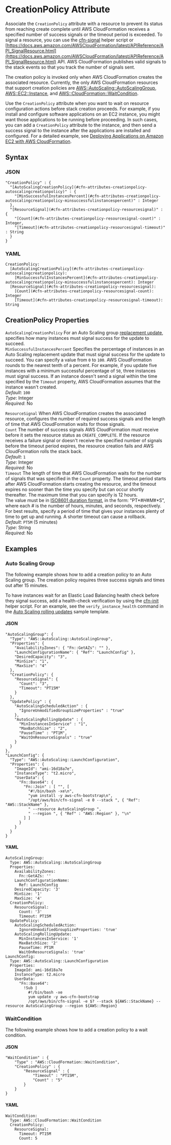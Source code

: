 # CreationPolicy Attribute<a name="aws-attribute-creationpolicy"></a>

Associate the `CreationPolicy` attribute with a resource to prevent its status from reaching create complete until AWS CloudFormation receives a specified number of success signals or the timeout period is exceeded\. To signal a resource, you can use the [cfn\-signal](cfn-signal.md) helper script or [https://docs.aws.amazon.com/AWSCloudFormation/latest/APIReference/API_SignalResource.html](https://docs.aws.amazon.com/AWSCloudFormation/latest/APIReference/API_SignalResource.html) API\. AWS CloudFormation publishes valid signals to the stack events so that you track the number of signals sent\.

The creation policy is invoked only when AWS CloudFormation creates the associated resource\. Currently, the only AWS CloudFormation resources that support creation policies are [AWS::AutoScaling::AutoScalingGroup](https://docs.aws.amazon.com/AWSCloudFormation/latest/UserGuide/aws-properties-as-group.html), [AWS::EC2::Instance](https://docs.aws.amazon.com/AWSCloudFormation/latest/UserGuide/aws-properties-ec2-instance.html), and [AWS::CloudFormation::WaitCondition](https://docs.aws.amazon.com/AWSCloudFormation/latest/UserGuide/aws-properties-waitcondition.html)\.

Use the `CreationPolicy` attribute when you want to wait on resource configuration actions before stack creation proceeds\. For example, if you install and configure software applications on an EC2 instance, you might want those applications to be running before proceeding\. In such cases, you can add a `CreationPolicy` attribute to the instance, and then send a success signal to the instance after the applications are installed and configured\. For a detailed example, see [Deploying Applications on Amazon EC2 with AWS CloudFormation](deploying.applications.md)\.

## Syntax<a name="w5508ab1c26c19b7b9"></a>

### JSON<a name="aws-attribute-creationpolicy-syntax.json"></a>

```
"CreationPolicy" : {
  "[AutoScalingCreationPolicy](#cfn-attributes-creationpolicy-autoscalingcreationpolicy)" : {
    "[MinSuccessfulInstancesPercent](#cfn-attributes-creationpolicy-autoscalingcreationpolicy-minsuccessfulinstancespercent)" : Integer
  },
  "[ResourceSignal](#cfn-attributes-creationpolicy-resourcesignal)" : {    
    "[Count](#cfn-attributes-creationpolicy-resourcesignal-count)" : Integer,
    "[Timeout](#cfn-attributes-creationpolicy-resourcesignal-timeout)" : String
  }
}
```

### YAML<a name="aws-attribute-creationpolicy-syntax.yaml"></a>

```
CreationPolicy:
  [AutoScalingCreationPolicy](#cfn-attributes-creationpolicy-autoscalingcreationpolicy):
    [MinSuccessfulInstancesPercent](#cfn-attributes-creationpolicy-autoscalingcreationpolicy-minsuccessfulinstancespercent): Integer
  [ResourceSignal](#cfn-attributes-creationpolicy-resourcesignal):    
    [Count](#cfn-attributes-creationpolicy-resourcesignal-count): Integer
    [Timeout](#cfn-attributes-creationpolicy-resourcesignal-timeout): String
```

## CreationPolicy Properties<a name="cfn-attributes-creationpolicy-properties"></a>

`AutoScalingCreationPolicy`  <a name="cfn-attributes-creationpolicy-autoscalingcreationpolicy"></a>
For an Auto Scaling group [replacement update](aws-attribute-updatepolicy.md#cfn-attributes-updatepolicy-replacingupdate), specifies how many instances must signal success for the update to succeed\.    
`MinSuccessfulInstancesPercent`  <a name="cfn-attributes-creationpolicy-autoscalingcreationpolicy-minsuccessfulinstancespercent"></a>
Specifies the percentage of instances in an Auto Scaling replacement update that must signal success for the update to succeed\. You can specify a value from `0` to `100`\. AWS CloudFormation rounds to the nearest tenth of a percent\. For example, if you update five instances with a minimum successful percentage of `50`, three instances must signal success\. If an instance doesn't send a signal within the time specified by the `Timeout` property, AWS CloudFormation assumes that the instance wasn't created\.  
*Default*: `100`  
*Type*: Integer  
*Required*: No

`ResourceSignal`  <a name="cfn-attributes-creationpolicy-resourcesignal"></a>
When AWS CloudFormation creates the associated resource, configures the number of required success signals and the length of time that AWS CloudFormation waits for those signals\.    
`Count`  <a name="cfn-attributes-creationpolicy-resourcesignal-count"></a>
The number of success signals AWS CloudFormation must receive before it sets the resource status as `CREATE_COMPLETE`\. If the resource receives a failure signal or doesn't receive the specified number of signals before the timeout period expires, the resource creation fails and AWS CloudFormation rolls the stack back\.  
*Default*: `1`  
*Type*: Integer  
*Required*: No  
`Timeout`  <a name="cfn-attributes-creationpolicy-resourcesignal-timeout"></a>
The length of time that AWS CloudFormation waits for the number of signals that was specified in the `Count` property\. The timeout period starts after AWS CloudFormation starts creating the resource, and the timeout expires no sooner than the time you specify but can occur shortly thereafter\. The maximum time that you can specify is 12 hours\.  
The value must be in [ISO8601 duration format](http://en.wikipedia.org/wiki/ISO_8601#Durations), in the form: "PT*\#*H*\#*M*\#*S", where each *\#* is the number of hours, minutes, and seconds, respectively\. For best results, specify a period of time that gives your instances plenty of time to get up and running\. A shorter timeout can cause a rollback\.  
*Default*: `PT5M` \(5 minutes\)  
*Type*: String  
*Required*: No

## Examples<a name="w5508ab1c26c19b7c13"></a>

### Auto Scaling Group<a name="w5508ab1c26c19b7c13b2"></a>

The following example shows how to add a creation policy to an Auto Scaling group\. The creation policy requires three success signals and times out after 15 minutes\.

To have instances wait for an Elastic Load Balancing health check before they signal success, add a health\-check verification by using the [cfn\-init](https://docs.aws.amazon.com/AWSCloudFormation/latest/UserGuide/cfn-init.html) helper script\. For an example, see the `verify_instance_health` command in the [Auto Scaling rolling updates](https://github.com/awslabs/aws-cloudformation-templates/blob/master/aws/services/AutoScaling/AutoScalingRollingUpdates.yaml) sample template\.

#### JSON<a name="aws-attribute-creationpolicy-example-1.json"></a>

```
"AutoScalingGroup": {
  "Type": "AWS::AutoScaling::AutoScalingGroup",
  "Properties": {
    "AvailabilityZones": { "Fn::GetAZs": "" },
    "LaunchConfigurationName": { "Ref": "LaunchConfig" },
    "DesiredCapacity": "3",
    "MinSize": "1",
    "MaxSize": "4"
  },
  "CreationPolicy": {
    "ResourceSignal": {
      "Count": "3",
      "Timeout": "PT15M"
    }
  },
  "UpdatePolicy" : {
    "AutoScalingScheduledAction" : {
      "IgnoreUnmodifiedGroupSizeProperties" : "true"
    },
    "AutoScalingRollingUpdate" : {
      "MinInstancesInService" : "1",
      "MaxBatchSize" : "2",
      "PauseTime" : "PT1M",
      "WaitOnResourceSignals" : "true"
    }
  }
},
"LaunchConfig": {
  "Type": "AWS::AutoScaling::LaunchConfiguration",
  "Properties": {
    "ImageId": "ami-16d18a7e",
    "InstanceType": "t2.micro",
    "UserData": {
      "Fn::Base64": {
        "Fn::Join" : [ "", [
          "#!/bin/bash -xe\n",
          "yum install -y aws-cfn-bootstrap\n",
          "/opt/aws/bin/cfn-signal -e 0 --stack ", { "Ref": "AWS::StackName" },
          " --resource AutoScalingGroup ",
          " --region ", { "Ref" : "AWS::Region" }, "\n"
        ] ]
      }
    }
  }
}
```

#### YAML<a name="aws-attribute-creationpolicy-example-1.yaml"></a>

```
AutoScalingGroup:
  Type: AWS::AutoScaling::AutoScalingGroup
  Properties:
    AvailabilityZones:
      Fn::GetAZs: ''
    LaunchConfigurationName:
      Ref: LaunchConfig
    DesiredCapacity: '3'
    MinSize: '1'
    MaxSize: '4'
  CreationPolicy:
    ResourceSignal:
      Count: '3'
      Timeout: PT15M
  UpdatePolicy:
    AutoScalingScheduledAction:
      IgnoreUnmodifiedGroupSizeProperties: 'true'
    AutoScalingRollingUpdate:
      MinInstancesInService: '1'
      MaxBatchSize: '2'
      PauseTime: PT1M
      WaitOnResourceSignals: 'true'
LaunchConfig:
  Type: AWS::AutoScaling::LaunchConfiguration
  Properties:
    ImageId: ami-16d18a7e
    InstanceType: t2.micro
    UserData:
      "Fn::Base64":
        !Sub |
          #!/bin/bash -xe
          yum update -y aws-cfn-bootstrap
          /opt/aws/bin/cfn-signal -e $? --stack ${AWS::StackName} --resource AutoScalingGroup --region ${AWS::Region}
```

### WaitCondition<a name="w5508ab1c26c19b7c13b4"></a>

The following example shows how to add a creation policy to a wait condition\.

#### JSON<a name="aws-attribute-creationpolicy-example-2.json"></a>

```
"WaitCondition" : {
    "Type" : "AWS::CloudFormation::WaitCondition",
    "CreationPolicy" : {
        "ResourceSignal" : {
            "Timeout" : "PT15M",
            "Count" : "5"
        }
    }
}
```

#### YAML<a name="aws-attribute-creationpolicy-example-2.yaml"></a>

```
WaitCondition:
  Type: AWS::CloudFormation::WaitCondition
  CreationPolicy:
    ResourceSignal:
      Timeout: PT15M
      Count: 5
```